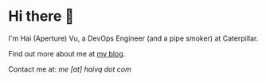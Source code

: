 # Hi there 👋

I'm Hai (Aperture) Vu, a DevOps Engineer (and a pipe smoker) at Caterpillar.

Find out more about me at [my blog](https://blog.haivq.com/about/).

Contact me at: _me [at] haivq dot com_
